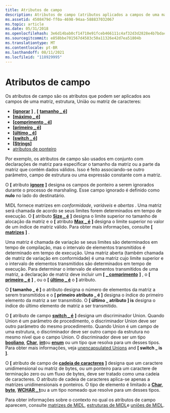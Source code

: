 ```yaml
---
title: Atributos de campo
description: Atributos de campo (atributos aplicados a campos de uma matriz, estrutura, União ou matriz de caracteres) e RPC (chamada de procedimento remoto).
ms.assetid: 4508479d-ff0a-4698-94aa-588837032067
ms.topic: article
ms.date: 05/31/2018
ms.openlocfilehash: 3e6d14bab0cf14710e91fceb466111c4af32d3d2828e4b7bdacc9494fa27b7d6
ms.sourcegitcommit: e858bbe701567d4583c50a11326e42d7ea51804b
ms.translationtype: MT
ms.contentlocale: pt-BR
ms.lasthandoff: 08/11/2021
ms.locfileid: "118929995"
---
```

# <a name="field-attributes"></a>Atributos de campo

Os atributos de campo são os atributos que podem ser aplicados aos campos de uma matriz, estrutura, União ou matriz de caracteres:

-   **\[**[**ignorar**](/windows/desktop/Midl/ignore) **\]** , **\[** [ **tamanho \_ é**](/windows/desktop/Midl/size-is)**\]**
-   **\[**[**máximo \_ é**](/windows/desktop/Midl/max-is)**\]**
-   **\[**[**comprimento \_ é**](/windows/desktop/Midl/length-is)**\]**
-   **\[**[**primeiro \_ é**](/windows/desktop/Midl/first-is)**\]**
-   **\[**[**último \_ é**](/windows/desktop/Midl/last-is)**\]**
-   **\[**[**switch \_ é**](/windows/desktop/Midl/switch-is)**\]**
-   **\[**[**Strings**](/windows/desktop/Midl/string)**\]**
-   [atributos de ponteiro](three-pointer-types.md)

Por exemplo, os atributos de campo são usados em conjunto com declarações de matriz para especificar o tamanho da matriz ou a parte da matriz que contém dados válidos. Isso é feito associando-se outro parâmetro, campo de estrutura ou uma expressão constante com a matriz.

O **\[** atributo [**ignore**](/windows/desktop/Midl/ignore) **\]** designa os campos de ponteiro a serem ignorados durante o processo de marshaling. Esse campo ignorado é definido como **nulo** no lado do destinatário.

MIDL fornece matrizes em *conformidade*, *variáveis* e *abertas* . Uma matriz será chamada de acordo se seus limites forem determinados em tempo de execução. O **\[** atributo [**Size \_ é**](/windows/desktop/Midl/size-is) **\]** designa o limite superior no tamanho de alocação da matriz e o **\[** atributo [**Max \_ é**](/windows/desktop/Midl/max-is) **\]** designa o limite superior no valor de um índice de matriz válido. Para obter mais informações, consulte **\[** [**matrizes**](arrays.md) **\]** .

Uma matriz é chamada de variação se seus limites são determinados em tempo de compilação, mas o intervalo de elementos transmitidos é determinado em tempo de execução. Uma matriz aberta (também chamada de matriz de variação em conformidade) é uma matriz cujo limite superior e o intervalo de elementos transmitidos são determinados em tempo de execução. Para determinar o intervalo de elementos transmitidos de uma matriz, a declaração de matriz deve incluir um **\[** [**\_ comprimento**](/windows/desktop/Midl/length-is) **\]** , o **\[** [**primeiro \_ é**](/windows/desktop/Midl/first-is) **\]** , ou o **\[** [**último \_ é**](/windows/desktop/Midl/last-is) o **\]** atributo.

O **\[ tamanho \_ é \]** o atributo designa o número de elementos da matriz a serem transmitidos e o **\[ primeiro atributo \_ é \]** designa o índice do primeiro elemento da matriz a ser transmitido. O **\[ último \_ atributo \] is** designa o índice do último elemento de matriz a ser transmitido.

O **\[** atributo de campo [**switch \_ é**](/windows/desktop/Midl/switch-is) **\]** designa um discriminador Union. Quando Union é um parâmetro de procedimento, o discriminador Union deve ser outro parâmetro do mesmo procedimento. Quando Union é um campo de uma estrutura, o discriminador deve ser outro campo da estrutura no mesmo nível que o campo Union. O discriminador deve ser um tipo [**booliano**](/windows/desktop/Midl/boolean), [**Char**](/windows/desktop/Midl/char-idl), [**int**](/windows/desktop/Midl/int)ou [**enum**](/windows/desktop/Midl/enum) ou um tipo que resolva para um desses tipos. Para obter mais informações, veja [unencapsulated Unions](/windows/desktop/Midl/nonencapsulated-unions) and **\[ switch \_ is \]**.

O **\[** atributo de campo de [**cadeia de caracteres**](/windows/desktop/Midl/string) **\]** designa que um caractere unidimensional ou matriz de bytes, ou um ponteiro para um caractere de terminação zero ou um fluxo de bytes, deve ser tratado como uma cadeia de caracteres. O atributo de cadeia de caracteres aplica-se apenas a matrizes unidimensionais e ponteiros. O tipo de elemento é limitado a [**Char**](/windows/desktop/Midl/char-idl), [**byte**](/windows/desktop/Midl/byte), [**WCHAR \_ t**](/windows/desktop/Midl/wchar-t)ou a um tipo nomeado que resolve para um desses tipos.

Para obter informações sobre o contexto no qual os atributos de campo aparecem, consulte [matrizes de MIDL](/windows/desktop/Midl/midl-arrays), [estruturas de MIDL](/windows/desktop/Midl/midl-structures)e [uniões de MIDL](/windows/desktop/Midl/midl-unions).

 

 